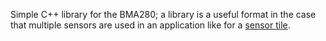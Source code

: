 Simple C++ library for the BMA280; a library is a useful format in the case that multiple sensors are used in an application like for a [sensor tile](https://hackaday.io/project/19649-stm32l4-sensor-tile).

